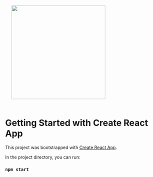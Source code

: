 <img src="https://media.discordapp.net/attachments/703709686238543946/1095776966025695312/joacoague_Paladin_symmetrical_flat_icon_design_gothic_dark_dd_b_310cff7a-4bd2-4ed6-94e5-8989b17e257f.png" style="width: 300px; margin: 20px; text-align: center;" />

# Getting Started with Create React App

This project was bootstrapped with [Create React App](https://github.com/facebook/create-react-app).

In the project directory, you can run:

### `npm start`

